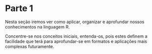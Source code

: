 # Parte 1

Nesta seção iremos ver como aplicar, organizar e aprofundar nossos conhecimentos na linguagem R.

Concentre-se nos conceitos iniciais, entenda-os, pois estes definem a facilidade que terá para aprofundar-se em formatos e aplicações mais complexas futuramente.